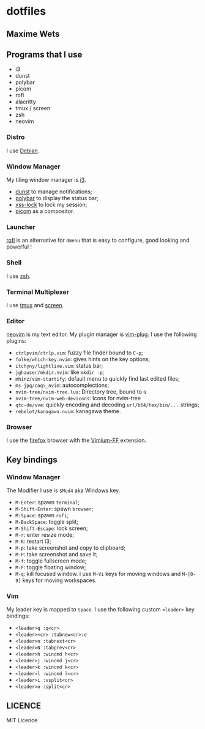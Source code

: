 # dotfiles
Maxime Wets
---

## Programs that I use
- i3
- dunst
- polybar
- picom
- rofi
- alacritty
- tmux / screen
- zsh
- neovim

### Distro
I use [Debian](https://debian.org).

### Window Manager
My tiling window manager is [i3](https://i3wm.org).
- [dunst](https://github.com/dunst-project/dunst) to manage notifications;
- [polybar](https://github.com/polybar/polybar) to display the status bar;
- [xss-lock](https://bitbucket.org/raymonad/xss-lock) to lock my session;
- [picom](https://github.com/yshui/picom) as a compositor.

### Launcher
[rofi](https://github.com/davatorium/rofi) is an alternative for `dmenu` that is easy to configure, good looking and powerful !

### Shell
I use [zsh](https://www.zsh.org/).

### Terminal Multiplexer
I use [tmux](https://github.com/tmux/tmux) and [screen](https://www.gnu.org/software/screen/).

### Editor
[neovim](https://neovim.io) is my text editor.
My plugin manager is [vim-plug](https://github.com/junegunn/vim-plug).
I use the following plugins:
- `ctrlpvim/ctrlp.vim`: fuzzy file finder bound to `C-p`;
- `folke/which-key.nvim`: gives hints on the key options;
- `itchyny/lightline.vim`: status bar;
- `jghauser/mkdir.nvim`: like `mkdir -p`;
- `mhinz/vim-startify`: default menu to quickly find last edited files;
- `ms-jpq/coq\_nvim`: autocomplections;
- `nvim-tree/nvim-tree.lua`: Directory tree, bound to `ù`
- `nvim-tree/nvim-web-devicons`: Icons for nvim-tree
- `qtc-de/vve`: quickly encoding and decoding `url/b64/hex/bin/...` strings;
- `rebelot/kanagawa.nvim`: kanagawa theme.

### Browser
I use the [firefox](https://www.mozilla.org/) browser with the [Vimium-FF](https://addons.mozilla.org/en-US/firefox/addon/vimium-ff/) extension.

## Key bindings

### Window Manager
The Modifier I use is `$Mod4` aka Windows key.
- `M-Enter`: spawn `terminal`;
- `M-Shift-Enter`: spawn `browser`;
- `M-Space`: spawn `rofi`;
- `M-BackSpace`: toggle split;
- `M-Shift-Escape`: lock screen;
- `M-r`: enter resize mode;
- `M-R`: restart i3;
- `M-p`: take screenshot and copy to clipboard;
- `M-P`: take screenshot and save it;
- `M-f`: toggle fullscreen mode;
- `M-F`: toggle floating window;
- `M-q`: kill focused window.
I use `M-Vi` keys for moving windows and `M-[0-9]` keys for moving workspaces.

### Vim
My leader key is mapped to `Space`.
I use the following custom `<leader>` key bindings:
- `<leader>q :q<cr>`
- `<leader><cr> :tabnew<cr>:e `
- `<leader>n :tabnext<cr>`
- `<leader>N :tabprev<cr> `
- `<leader>h :wincmd h<cr>`
- `<leader>j :wincmd j<cr>`
- `<leader>k :wincmd k<cr>`
- `<leader>l :wincmd l<cr>`
- `<leader>i :vsplit<cr>`
- `<leader>o :split<cr>`

## LICENCE
MIT Licence
